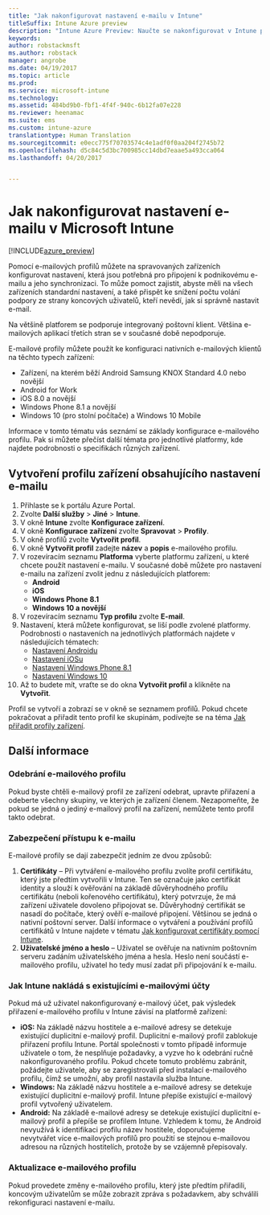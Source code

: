 ```yaml
---
title: "Jak nakonfigurovat nastavení e-mailu v Intune"
titleSuffix: Intune Azure preview
description: "Intune Azure Preview: Naučte se nakonfigurovat v Intune připojení k podnikovému e-mailu na zařízeních, která spravujete."
keywords: 
author: robstackmsft
ms.author: robstack
manager: angrobe
ms.date: 04/19/2017
ms.topic: article
ms.prod: 
ms.service: microsoft-intune
ms.technology: 
ms.assetid: 484bd9b0-fbf1-4f4f-940c-6b12fa07e228
ms.reviewer: heenamac
ms.suite: ems
ms.custom: intune-azure
translationtype: Human Translation
ms.sourcegitcommit: e0ecc775f70703574c4e1adf0f0aa204f2745b72
ms.openlocfilehash: d5c84c5d3bc700985cc14dbd7eaae5a493cca064
ms.lasthandoff: 04/20/2017


---
```


# <a name="how-to-configure-email-settings-in-microsoft-intune"></a>Jak nakonfigurovat nastavení e-mailu v Microsoft Intune

[!INCLUDE[azure_preview](../includes/azure_preview.md)]

Pomocí e-mailových profilů můžete na spravovaných zařízeních konfigurovat nastavení, která jsou potřebná pro připojení k podnikovému e-mailu a jeho synchronizaci. To může pomoct zajistit, abyste měli na všech zařízeních standardní nastavení, a také přispět ke snížení počtu volání podpory ze strany koncových uživatelů, kteří nevědí, jak si správně nastavit e-mail.

Na většině platforem se podporuje integrovaný poštovní klient. Většina e-mailových aplikací třetích stran se v současné době nepodporuje.

E-mailové profily můžete použít ke konfiguraci nativních e-mailových klientů na těchto typech zařízení:

- Zařízení, na kterém běží Android Samsung KNOX Standard 4.0 nebo novější
- Android for Work
- iOS 8.0 a novější
- Windows Phone 8.1 a novější
- Windows 10 (pro stolní počítače) a Windows 10 Mobile

Informace v tomto tématu vás seznámí se základy konfigurace e-mailového profilu. Pak si můžete přečíst další témata pro jednotlivé platformy, kde najdete podrobnosti o specifikách různých zařízení.

## <a name="create-a-device-profile-containing-email-settings"></a>Vytvoření profilu zařízení obsahujícího nastavení e-mailu

1. Přihlaste se k portálu Azure Portal.
2. Zvolte **Další služby** > **Jiné** > **Intune**.
3. V okně **Intune** zvolte **Konfigurace zařízení**.
2. V okně **Konfigurace zařízení** zvolte **Spravovat** > **Profily**.
3. V okně profilů zvolte **Vytvořit profil**.
4. V okně **Vytvořit profil** zadejte **název** a **popis** e-mailového profilu.
5. V rozevíracím seznamu **Platforma** vyberte platformu zařízení, u které chcete použít nastavení e-mailu. V současné době můžete pro nastavení e-mailu na zařízení zvolit jednu z následujících platforem:
    - **Android**
    - **iOS**
    - **Windows Phone 8.1**
    - **Windows 10 a novější**
6. V rozevíracím seznamu **Typ profilu** zvolte **E-mail**.
7. Nastavení, která můžete konfigurovat, se liší podle zvolené platformy. Podrobnosti o nastaveních na jednotlivých platformách najdete v následujících tématech:
    - [Nastavení Androidu](email-profile-settings-for-android.md)
    - [Nastavení iOSu](email-profile-settings-for-ios.md)
    - [Nastavení Windows Phone 8.1](email-profile-settings-for-windows-phone-8-1.md)
    - [Nastavení Windows 10](email-profile-settings-for-windows-10.md)
8. Až to budete mít, vraťte se do okna **Vytvořit profil** a klikněte na **Vytvořit**.

Profil se vytvoří a zobrazí se v okně se seznamem profilů.
Pokud chcete pokračovat a přiřadit tento profil ke skupinám, podívejte se na téma [Jak přiřadit profily zařízení](how-to-assign-device-profiles.md).

## <a name="further-information"></a>Další informace

### <a name="remove-an-email-profile"></a>Odebrání e-mailového profilu

Pokud byste chtěli e-mailový profil ze zařízení odebrat, upravte přiřazení a odeberte všechny skupiny, ve kterých je zařízení členem. Nezapomeňte, že pokud se jedná o jediný e-mailový profil na zařízení, nemůžete tento profil takto odebrat.

### <a name="securing-email-access"></a>Zabezpečení přístupu k e-mailu

E-mailové profily se dají zabezpečit jedním ze dvou způsobů:

1. **Certifikáty** – Při vytváření e-mailového profilu zvolíte profil certifikátu, který jste předtím vytvořili v Intune. Ten se označuje jako certifikát identity a slouží k ověřování na základě důvěryhodného profilu certifikátu (neboli kořenového certifikátu), který potvrzuje, že má zařízení uživatele dovoleno připojovat se. Důvěryhodný certifikát se nasadí do počítače, který ověří e-mailové připojení. Většinou se jedná o nativní poštovní server.
Další informace o vytváření a používání profilů certifikátů v Intune najdete v tématu [Jak konfigurovat certifikáty pomocí Intune](/intune-azure/configure-devices/how-to-configure-certificates).
2. **Uživatelské jméno a heslo** – Uživatel se ověřuje na nativním poštovním serveru zadáním uživatelského jména a hesla.
Heslo není součástí e-mailového profilu, uživatel ho tedy musí zadat při připojování k e-mailu.


### <a name="how-intune-handles-existing-email-accounts"></a>Jak Intune nakládá s existujícími e-mailovými účty

Pokud má už uživatel nakonfigurovaný e-mailový účet, pak výsledek přiřazení e-mailového profilu v Intune závisí na platformě zařízení:

- **iOS:** Na základě názvu hostitele a e-mailové adresy se detekuje existující duplicitní e-mailový profil. Duplicitní e-mailový profil zablokuje přiřazení profilu Intune. Portál společnosti v tomto případě informuje uživatele o tom, že nesplňuje požadavky, a vyzve ho k odebrání ručně nakonfigurovaného profilu. Pokud chcete tomuto problému zabránit, požádejte uživatele, aby se zaregistrovali před instalací e-mailového profilu, čímž se umožní, aby profil nastavila služba Intune.
- **Windows:** Na základě názvu hostitele a e-mailové adresy se detekuje existující duplicitní e-mailový profil. Intune přepíše existující e-mailový profil vytvořený uživatelem.
- **Android:** Na základě e-mailové adresy se detekuje existující duplicitní e-mailový profil a přepíše se profilem Intune.
Vzhledem k tomu, že Android nevyužívá k identifikaci profilu název hostitele, doporučujeme nevytvářet více e-mailových profilů pro použití se stejnou e-mailovou adresou na různých hostitelích, protože by se vzájemně přepisovaly.

### <a name="update-an-email-profile"></a>Aktualizace e-mailového profilu

Pokud provedete změny e-mailového profilu, který jste předtím přiřadili, koncovým uživatelům se může zobrazit zpráva s požadavkem, aby schválili rekonfiguraci nastavení e-mailu.

